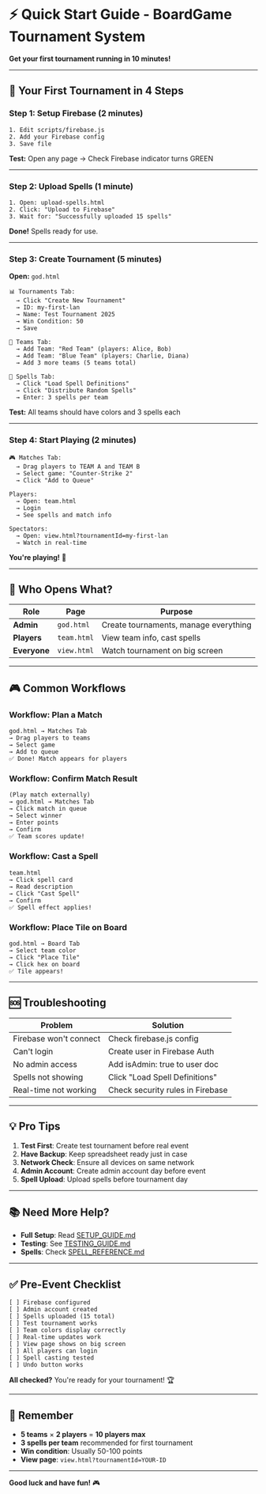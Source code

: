 # ⚡ Quick Start Guide - BoardGame Tournament System

**Get your first tournament running in 10 minutes!**

---

## 🎯 Your First Tournament in 4 Steps

### Step 1: Setup Firebase (2 minutes)

```
1. Edit scripts/firebase.js
2. Add your Firebase config
3. Save file
```

**Test:** Open any page → Check Firebase indicator turns GREEN

---

### Step 2: Upload Spells (1 minute)

```
1. Open: upload-spells.html
2. Click: "Upload to Firebase"
3. Wait for: "Successfully uploaded 15 spells"
```

**Done!** Spells ready for use.

---

### Step 3: Create Tournament (5 minutes)

**Open:** `god.html`

```
📊 Tournaments Tab:
  → Click "Create New Tournament"
  → ID: my-first-lan
  → Name: Test Tournament 2025
  → Win Condition: 50
  → Save

👥 Teams Tab:
  → Add Team: "Red Team" (players: Alice, Bob)
  → Add Team: "Blue Team" (players: Charlie, Diana)
  → Add 3 more teams (5 teams total)

🔮 Spells Tab:
  → Click "Load Spell Definitions"
  → Click "Distribute Random Spells"
  → Enter: 3 spells per team
```

**Test:** All teams should have colors and 3 spells each

---

### Step 4: Start Playing (2 minutes)

```
🎮 Matches Tab:
  → Drag players to TEAM A and TEAM B
  → Select game: "Counter-Strike 2"
  → Click "Add to Queue"

Players:
  → Open: team.html
  → Login
  → See spells and match info

Spectators:
  → Open: view.html?tournamentId=my-first-lan
  → Watch in real-time
```

**You're playing!** 🎉

---

## 📱 Who Opens What?

| Role | Page | Purpose |
|------|------|---------|
| **Admin** | `god.html` | Create tournaments, manage everything |
| **Players** | `team.html` | View team info, cast spells |
| **Everyone** | `view.html` | Watch tournament on big screen |

---

## 🎮 Common Workflows

### Workflow: Plan a Match

```
god.html → Matches Tab
→ Drag players to teams
→ Select game
→ Add to queue
✅ Done! Match appears for players
```

### Workflow: Confirm Match Result

```
(Play match externally)
→ god.html → Matches Tab
→ Click match in queue
→ Select winner
→ Enter points
→ Confirm
✅ Team scores update!
```

### Workflow: Cast a Spell

```
team.html
→ Click spell card
→ Read description
→ Click "Cast Spell"
→ Confirm
✅ Spell effect applies!
```

### Workflow: Place Tile on Board

```
god.html → Board Tab
→ Select team color
→ Click "Place Tile"
→ Click hex on board
✅ Tile appears!
```

---

## 🆘 Troubleshooting

| Problem | Solution |
|---------|----------|
| Firebase won't connect | Check firebase.js config |
| Can't login | Create user in Firebase Auth |
| No admin access | Add isAdmin: true to user doc |
| Spells not showing | Click "Load Spell Definitions" |
| Real-time not working | Check security rules in Firebase |

---

## 💡 Pro Tips

1. **Test First**: Create test tournament before real event
2. **Have Backup**: Keep spreadsheet ready just in case
3. **Network Check**: Ensure all devices on same network
4. **Admin Account**: Create admin account day before event
5. **Spell Upload**: Upload spells before tournament day

---

## 📚 Need More Help?

- **Full Setup**: Read [SETUP_GUIDE.md](SETUP_GUIDE.md)
- **Testing**: See [TESTING_GUIDE.md](TESTING_GUIDE.md)
- **Spells**: Check [SPELL_REFERENCE.md](SPELL_REFERENCE.md)

---

## ✅ Pre-Event Checklist

```
[ ] Firebase configured
[ ] Admin account created
[ ] Spells uploaded (15 total)
[ ] Test tournament works
[ ] Team colors display correctly
[ ] Real-time updates work
[ ] View page shows on big screen
[ ] All players can login
[ ] Spell casting tested
[ ] Undo button works
```

**All checked?** You're ready for your tournament! 🏆

---

## 🎯 Remember

- **5 teams** × **2 players** = **10 players max**
- **3 spells per team** recommended for first tournament
- **Win condition**: Usually 50-100 points
- **View page**: `view.html?tournamentId=YOUR-ID`

---

**Good luck and have fun!** 🎮
